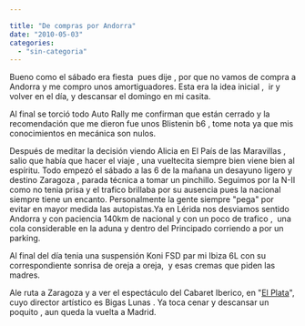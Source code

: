 ```yaml
---

title: "De compras por Andorra"
date: "2010-05-03"
categories: 
  - "sin-categoria"
---
```


Bueno como el sábado era fiesta  pues dije , por que no vamos de compra a Andorra y me compro unos amortiguadores. Esta era la idea inicial ,  ir y volver en el día, y descansar el domingo en mi casita.

Al final se torció todo Auto Rally me confirman que están cerrado y la recomendación que me dieron fue unos Blistenin b6 , tome nota ya que mis conocimientos en mecánica son nulos.

Después de meditar la decisión viendo Alicia en El País de las Maravillas , salio que había que hacer el viaje , una vueltecita siempre bien viene bien al espíritu. Todo empezó el sábado a las 6 de la mañana un desayuno ligero y destino Zaragoza , parada técnica a tomar un pinchillo. Seguimos por la N-II como no tenia prisa y el trafico brillaba por su ausencia pues la nacional siempre tiene un encanto. Personalmente la gente siempre "pega" por evitar en mayor medida las autopistas.Ya en Lérida nos desviamos sentido Andorra y con paciencia 140km de nacional y con un poco de trafico ,  una cola considerable en la aduna y dentro del Principado corriendo a por un parking.

Al final del día tenia una suspensión Koni FSD par mi Ibiza 6L con su correspondiente sonrisa de oreja a oreja,  y esas cremas que piden las madres.

Ale ruta a Zaragoza y a ver el espectáculo del Cabaret Iberico, en "[El Plata](https://www.elplata.es/)", cuyo director artístico es Bigas Lunas . Ya toca cenar y descansar un poquito , aun queda la vuelta a Madrid.
